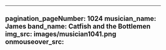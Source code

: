 ------
pagination_pageNumber: 1024
musician_name: James
band_name: Catfish and the Bottlemen
img_src: images/musician1041.png
onmouseover_src: 
------